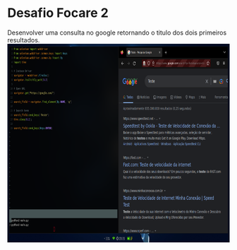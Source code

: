 # Desafio Focare 2 #


Desenvolver uma consulta no google retornando o titulo dos dois primeiros resultados.
<img src="2022-12-22-092809_1366x768_scrot.png" alt="Main screen theme 4" height="450">
